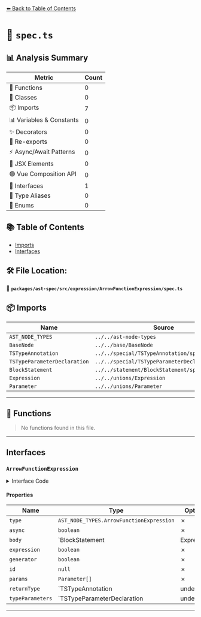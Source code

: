 [⬅️ Back to Table of Contents](../../../../../index.md)

# 📄 `spec.ts`

## 📊 Analysis Summary

| Metric | Count |
|--------|-------|
| 🔧 Functions | 0 |
| 🧱 Classes | 0 |
| 📦 Imports | 7 |
| 📊 Variables & Constants | 0 |
| ✨ Decorators | 0 |
| 🔄 Re-exports | 0 |
| ⚡ Async/Await Patterns | 0 |
| 💠 JSX Elements | 0 |
| 🟢 Vue Composition API | 0 |
| 📐 Interfaces | 1 |
| 📑 Type Aliases | 0 |
| 🎯 Enums | 0 |

## 📚 Table of Contents

- [Imports](#imports)
- [Interfaces](#interfaces)

## 🛠️ File Location:
📂 **`packages/ast-spec/src/expression/ArrowFunctionExpression/spec.ts`**

## 📦 Imports

| Name | Source |
|------|--------|
| `AST_NODE_TYPES` | `../../ast-node-types` |
| `BaseNode` | `../../base/BaseNode` |
| `TSTypeAnnotation` | `../../special/TSTypeAnnotation/spec` |
| `TSTypeParameterDeclaration` | `../../special/TSTypeParameterDeclaration/spec` |
| `BlockStatement` | `../../statement/BlockStatement/spec` |
| `Expression` | `../../unions/Expression` |
| `Parameter` | `../../unions/Parameter` |


---

## 🔧 Functions

> No functions found in this file.


---

## Interfaces

### `ArrowFunctionExpression`

<details><summary>Interface Code</summary>

```ts
export interface ArrowFunctionExpression extends BaseNode {
  type: AST_NODE_TYPES.ArrowFunctionExpression;
  async: boolean;
  body: BlockStatement | Expression;
  expression: boolean;
  generator: boolean;
  id: null;
  params: Parameter[];
  returnType: TSTypeAnnotation | undefined;
  typeParameters: TSTypeParameterDeclaration | undefined;
}
```
</details>

#### Properties

| Name | Type | Optional | Description |
|------|------|----------|-------------|
| `type` | `AST_NODE_TYPES.ArrowFunctionExpression` | ✗ |  |
| `async` | `boolean` | ✗ |  |
| `body` | `BlockStatement | Expression` | ✗ |  |
| `expression` | `boolean` | ✗ |  |
| `generator` | `boolean` | ✗ |  |
| `id` | `null` | ✗ |  |
| `params` | `Parameter[]` | ✗ |  |
| `returnType` | `TSTypeAnnotation | undefined` | ✗ |  |
| `typeParameters` | `TSTypeParameterDeclaration | undefined` | ✗ |  |


---